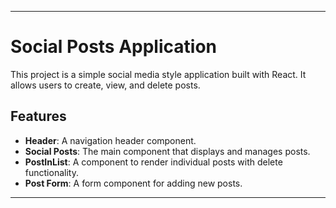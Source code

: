 
---

# Social Posts Application

This project is a simple social media style application built with React. It allows users to create, view, and delete posts.

## Features

- **Header**: A navigation header component.
- **Social Posts**: The main component that displays and manages posts.
- **PostInList**: A component to render individual posts with delete functionality.
- **Post Form**: A form component for adding new posts.
---
